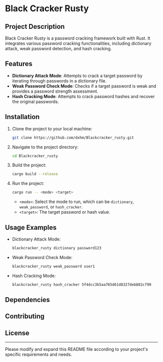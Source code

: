 # Black Cracker Rusty

## Project Description

Black Cracker Rusty is a password cracking framework built with Rust. It integrates various password cracking functionalities, including dictionary attack, weak password detection, and hash cracking.

## Features

- **Dictionary Attack Mode**: Attempts to crack a target password by iterating through passwords in a dictionary file.
- **Weak Password Check Mode**: Checks if a target password is weak and provides a password strength assessment.
- **Hash Cracking Mode**: Attempts to crack password hashes and recover the original passwords.

## Installation

1. Clone the project to your local machine:

   ```bash
   git clone https://github.com/dxhm/Blackcracker_rusty.git
   ```

2. Navigate to the project directory:

   ```bash
   cd Blackcracker_rusty
   ```

3. Build the project:

   ```bash
   cargo build --release
   ```

4. Run the project:

   ```bash
   cargo run -- <mode> <target>
   ```

   - `<mode>`: Select the mode to run, which can be `dictionary`, `weak_password`, or `hash_cracker`.
   - `<target>`: The target password or hash value.

## Usage Examples

- Dictionary Attack Mode:

  ```bash
  blackcracker_rusty dictionary password123
  ```

- Weak Password Check Mode:

  ```bash
  blackcracker_rusty weak_password user1
  ```

- Hash Cracking Mode:

  ```bash
  blackcracker_rusty hash_cracker 5f4dcc3b5aa765d61d8327deb882cf99
  ```

## Dependencies



## Contributing



## License



---

Please modify and expand this README file according to your project's specific requirements and needs.
